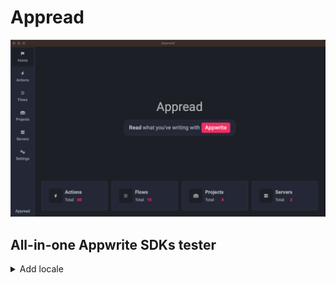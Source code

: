 # Appread

![appread.jpg](./assets/appread.jpg)

## All-in-one Appwrite SDKs tester

<details>
<summary>Add locale</summary>

To add locale follow these steps. will demonstrate on Spanish.

1. Make a copy of [en.json](./src/locale/locales/en.json) in the same folder and name it `es.json`.
2. Translate all the strings to Spanish.
   3.Import the newly created JSON file inside the of the [Locale.ts](./src/locale/Locale.ts) class.

```typescript
import es from './locales/es.json';
```

4. Now, Add constant for the local on the top

```ts
const LOCALE_ES = 'es';
```

5. Add the local to the `availableLocales` object:

```ts
   availableLocales: Record<string, SingleLocale> = {
    [LOCALE_EN]: new SingleLocale(LOCALE_EN, 'English', en),
    [LOCALE_ES]: new SingleLocale(LOCALE_ES, 'Español', es)
}
```

That's it.
</details>
